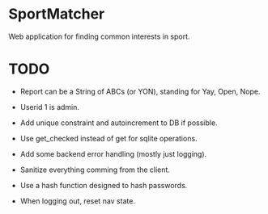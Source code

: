 # SportMatcher

Web application for finding common interests in sport.

# TODO

 - Report can be a String of ABCs (or YON), standing for Yay, Open, Nope.

 - Userid 1 is admin.

 - Add unique constraint and autoincrement to DB if possible.

 - Use get_checked instead of get for sqlite operations.

 - Add some backend error handling (mostly just logging).

 - Sanitize everything comming from the client.

 - Use a hash function designed to hash passwords.

 - When logging out, reset nav state.
